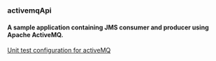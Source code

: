 ### activemqApi

#### A sample application containing JMS consumer and producer using Apache ActiveMQ.


[Unit test configuration for activeMQ](http://activemq.apache.org/how-to-unit-test-jms-code.html)
